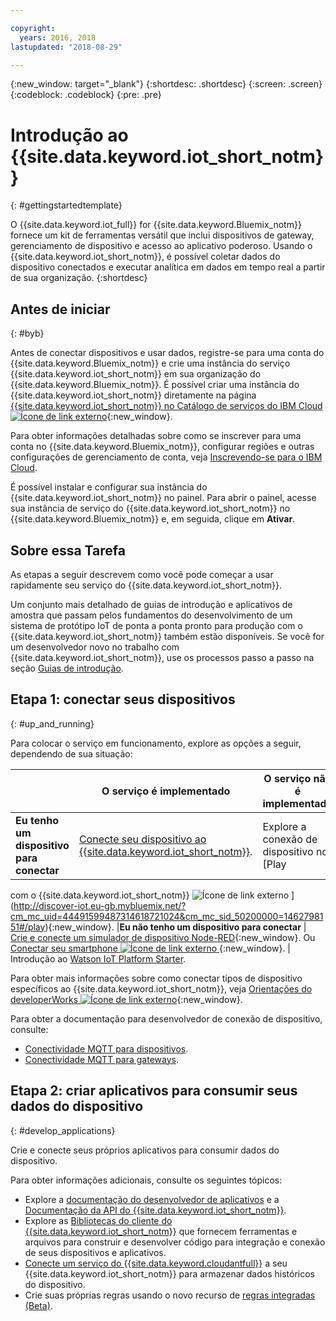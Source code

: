 ```yaml
---

copyright:
  years: 2016, 2018
lastupdated: "2018-08-29"

---
```


{:new_window: target="_blank"}
{:shortdesc: .shortdesc}
{:screen: .screen}
{:codeblock: .codeblock}
{:pre: .pre}

# Introdução ao {{site.data.keyword.iot_short_notm}}
{: #gettingstartedtemplate}

O {{site.data.keyword.iot_full}} for {{site.data.keyword.Bluemix_notm}} fornece um kit de ferramentas versátil que inclui dispositivos de gateway, gerenciamento de dispositivo e acesso ao aplicativo poderoso. Usando o {{site.data.keyword.iot_short_notm}}, é possível coletar dados do dispositivo conectados e executar analítica em dados em tempo real a partir de sua organização.
{:shortdesc}

## Antes de iniciar
{: #byb}

Antes de conectar dispositivos e usar dados, registre-se para uma conta do {{site.data.keyword.Bluemix_notm}} e crie uma instância do serviço {{site.data.keyword.iot_short_notm}} em sua organização do {{site.data.keyword.Bluemix_notm}}. É possível criar uma instância do {{site.data.keyword.iot_short_notm}} diretamente na página [{{site.data.keyword.iot_short_notm}} no Catálogo de serviços do IBM Cloud ![Ícone de link externo](../../icons/launch-glyph.svg "Ícone de link externo")](https://console.{DomainName}/catalog/services/internet-of-things-platform/){:new_window}.  

Para obter informações detalhadas sobre como se inscrever para uma conta no {{site.data.keyword.Bluemix_notm}}, configurar regiões e outras configurações de gerenciamento de conta, veja [Inscrevendo-se para o IBM Cloud](https://console.bluemix.net/docs/account/adminpublic.html#signing-up-for-ibm-cloud).


É possível instalar e configurar sua instância do {{site.data.keyword.iot_short_notm}} no painel. Para abrir o painel, acesse sua instância de serviço do {{site.data.keyword.iot_short_notm}} no {{site.data.keyword.Bluemix_notm}} e, em seguida, clique em **Ativar**.

## Sobre essa Tarefa

As etapas a seguir descrevem como você pode começar a usar rapidamente seu serviço do {{site.data.keyword.iot_short_notm}}.

Um conjunto mais detalhado de guias de introdução e aplicativos de amostra que passam pelos fundamentos do desenvolvimento de um sistema de protótipo IoT de ponta a ponta pronto para produção com o {{site.data.keyword.iot_short_notm}} também estão disponíveis. Se você for um desenvolvedor novo no trabalho com {{site.data.keyword.iot_short_notm}}, use os processos passo a passo na seção [Guias de introdução](https://console.bluemix.net/docs/services/IoT/getting_started/getting-started-iot-overview.html#getting-started).

## Etapa 1: conectar seus dispositivos
{: #up_and_running}

Para colocar o serviço em funcionamento, explore as opções a seguir, dependendo de sua situação:

|  |   O serviço é implementado | O serviço não é implementado
 | -------------| ------------- | -------------
  |**Eu tenho um dispositivo para conectar** | [Conecte seu dispositivo ao {{site.data.keyword.iot_short_notm}}](iotplatform_task.html#iotplatform_task).| Explore a conexão de dispositivo no [Play
com o {{site.data.keyword.iot_short_notm}} ![Ícone de link externo](../../icons/launch-glyph.svg "Ícone de link externo") ](http://discover-iot.eu-gb.mybluemix.net/?cm_mc_uid=44491599487314618721024&cm_mc_sid_50200000=1462798151#/play){:new_window}.
  |**Eu não tenho um dispositivo para conectar** | [Crie e conecte um simulador de dispositivo Node-RED](nodereddevice_sample.html){:new_window}. Ou [Conectar
seu smartphone ![Ícone de link externo](../../icons/launch-glyph.svg "Ícone de link externo") ](http://discover-iot.eu-gb.mybluemix.net/?cm_mc_uid=44491599487314618721024&cm_mc_sid_50200000=1462798151#/play/device/smartphone){:new_window}. | Introdução ao [Watson IoT Platform Starter](https://console.bluemix.net/docs/starters/IoT-starter/iot500.html).
  
Para obter mais informações sobre como conectar tipos de dispositivo específicos ao {{site.data.keyword.iot_short_notm}}, veja [Orientações do developerWorks ![Ícone de link externo](../../icons/launch-glyph.svg "Ícone de link externo")](https://developer.ibm.com/recipes/tutorials/category/internet-of-things-iot/){:new_window}.  

Para obter a documentação para desenvolvedor de conexão de dispositivo, consulte:
- [Conectividade MQTT para dispositivos](devices/mqtt.html).
- [Conectividade MQTT para gateways](gateways/mqtt.html).

<!--
## Step 2: Analyze your device data
{: #analyzing_data}
Start exploring the real-time data that the devices are sending to {{site.data.keyword.iot_short_notm}}.
{{site.data.keyword.iot_short_notm}} includes the following analytics tools:  
- [Boards and cards](data_visualization.html) to visualize your real-time device data.
- [Rules and actions](analytics.html) that are triggered by real-time device data.
For a quick getting started example, see the [Using Rules and Actions with IBM Watson IoT Platform Cloud Analytics ![External link icon](../../icons/launch-glyph.svg "External link icon")](https://developer.ibm.com/recipes/tutorials/using-rules-and-actions-with-ibm-watson-iot-platform-cloud-analytics/){:new_window} developerWorks recipe.
-->

## Etapa 2: criar aplicativos para consumir seus dados do dispositivo
{: #develop_applications}

Crie e conecte seus próprios aplicativos para consumir dados do dispositivo.

Para obter informações adicionais, consulte os
seguintes tópicos:   
- Explore a [documentação do desenvolvedor de aplicativos](applications/api.html) e a [Documentação da API do {{site.data.keyword.iot_short_notm}}](reference/api.html).
- Explore as [Bibliotecas do cliente do {{site.data.keyword.iot_short_notm}}](iot_platform_client_lib.html) que fornecem ferramentas e arquivos para construir e desenvolver código para integração e conexão de seus dispositivos e aplicativos.
- [Conecte um serviço do {{site.data.keyword.cloudantfull}}](cloudant_connector.html) a seu {{site.data.keyword.iot_short_notm}} para armazenar dados históricos do dispositivo.
- Crie suas próprias regras usando o novo recurso de [regras integradas (Beta)](information_management/im_rules.html).
